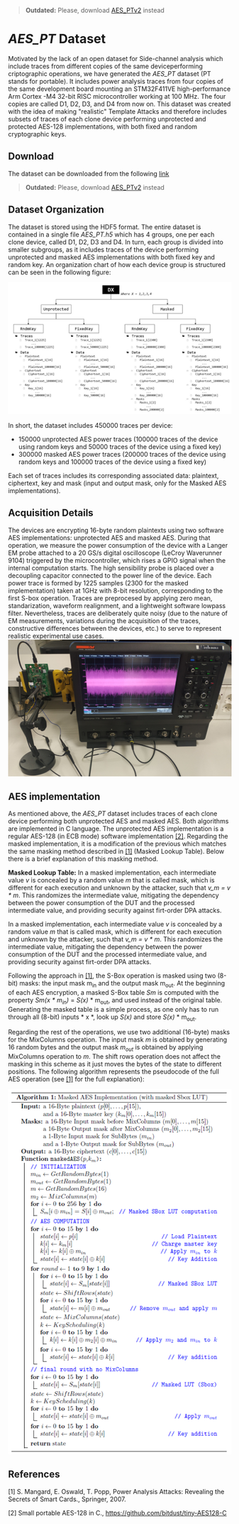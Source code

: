 > **Outdated:** Please, download [AES_PTv2](https://github.com/urioja/AESPTv2) instead

# *AES_PT* Dataset
Motivated by the lack of an open dataset for Side-channel analysis which include traces from different copies of the same deviceperforming criptographic operations, we have generated the *AES_PT* dataset (PT stands for portable). It includes power analysis traces from four copies of the same development board mounting an STM32F411VE high-performance Arm Cortex -M4 32-bit RISC microcontroller working at 100 MHz.  The four copies are called D1, D2, D3, and D4 from now on. This dataset was created with the idea of making "realistic" Template Attacks and therefore includes subsets of traces of each clone device performing unprotected and protected AES-128 implementations, with both fixed and random cryptographic keys.

## Download

The dataset can be downloaded from the following [link]()
<!---
https://drive.google.com/file/d/1fqQ0dByvj43K93kjuIjmpciSGwbqLLuE/view?usp=sharing
-->
> **Outdated:** Please, download [AES_PTv2](https://github.com/urioja/AESPTv2) instead

## Dataset Organization
The dataset is stored using the HDF5 format. The entire dataset is contained in a single file *AES_PT.h5* which has 4 groups, one per each clone device, called D1, D2, D3 and D4. In turn, each group is divided into smaller subgroups, as it includes traces of the device performing unprotected and masked AES implementations with both fixed key and random key. An organization chart of how each device group is structured can be seen in the following figure:

![picture](img/AES_PT_Scheme.jpg)

In short, the dataset includes 450000 traces per device: 
  - 150000 unprotected AES power traces (100000 traces of the device using random keys and 50000 traces of the device using a fixed key) 
  - 300000 masked AES power traces (200000 traces of the device using random keys and 100000 traces of the device using a fixed key)

Each set of traces includes its corresponding associated data: plaintext, ciphertext, key and mask (input and output mask, only for the Masked AES implementations).

## Acquisition Details
The devices are encrypting 16-byte random plaintexts using two software AES implementations: unprotected AES and masked AES. During that operation, we measure the power consumption of the device with a Langer EM probe attached to a 20 GS/s digital oscilloscope (LeCroy Waverunner 9104) triggered by the microcontroller, which rises a GPIO signal when the internal computation starts. The high sensibility probe is placed over a decoupling capacitor connected to the power line of the device. Each power trace is formed by 1225 samples (2300 for the masked implementation) taken at 1GHz with 8-bit resolution, corresponding to the first S-box operation. Traces are preprocesed by applying zero mean, standarization, waveform realignment, and a lightweight software lowpass filter. Nevertheless, traces are deliberately quite noisy (due to the nature of EM measurements, variations during the acquisition of the traces, constructive differences between the devices, etc.) to serve to represent realistic experimental use cases.
![picture](img/Exp_Setup.jpg)

## AES implementation

As mentioned above, the *AES_PT* dataset includes traces of each clone device performing both unprotected AES and masked AES. Both algorithms are implemented in C language. The unprotected AES implementation is a regular AES-128 (in ECB mode) software implementation [[2]](#2). Regarding the masked implementation, it is a modification of the previous which matches the same masking method described in [[1]](#1) (Masked Lookup Table). Below there is a brief explanation of this masking method.

**Masked Lookup Table:** In a masked implementation, each intermediate value *v* is concealed by a random value *m* that is called mask, which is different for each execution and unknown by the attacker, such that *v_m = v * m*. This randomizes the intermediate value, mitigating the dependency between the power consumption of the DUT and the processed intermediate value, and providing security against firt-order DPA attacks. 


<!---
In SCA over software AES implementations on microcontroller, it is common to target the S-box output as sensitive intermediate value *v = S-Box(p * k)*. The S-Box operation is a substitution box (lookup table) used in the Rijndael cipher. Since this dataset includes traces corresponding to the first S-box operation only, we will focus on that part of the masking method (see [[1]](#1)} for the full explanation, including the masking of the rest of intermediate values). 
-->

In a masked implementation, each intermediate value *v* is concealed by a random value *m* that is called mask, which is different for each execution and unknown by the attacker, such that *v_m = v * m*. This randomizes the intermediate value, mitigating the dependency between the power consumption of the DUT and the processed intermediate value, and providing security against firt-order DPA attacks. 

Following the approach in [[1]](#1), the S-Box operation is masked using two (8-bit) masks: the input mask m<sub>in</sub> and the output mask m<sub>out</sub>. At the beginning of each AES encryption, a masked S-Box table *Sm* is computed with the property *Sm(x * m<sub>in</sub>)* = *S(x)* * m<sub>out</sub>, and used instead of the original table. Generating the masked table is a simple process, as one only has to run through all (8-bit) inputs * x *, look up *S(x)* and store *S(x)* * m<sub>out</sub>. 

Regarding the rest of the operations, we use two additional (16-byte) masks for the MixColumns operation. The input mask *m* is obtained by generating 16 random bytes and the output mask *m<sub>out</sub>* is obtained by applying MixColumns operation to *m*. The shift rows operation does not affect the masking in this scheme as it just moves the bytes of the state to different positions. The following algorithm represents the pseudocode of the full AES operation (see [[1]](#1) for the full explanation):

![picture](img/AESPT_MaskedAES_pseudocode.PNG)

## References
<a id="1">[1]</a> 
S. Mangard, E. Oswald, T. Popp,
Power Analysis Attacks: Revealing the Secrets of Smart Cards.,
Springer, 2007.

<a id="2">[2]</a> 
Small portable AES-128 in C.,
https://github.com/bitdust/tiny-AES128-C
